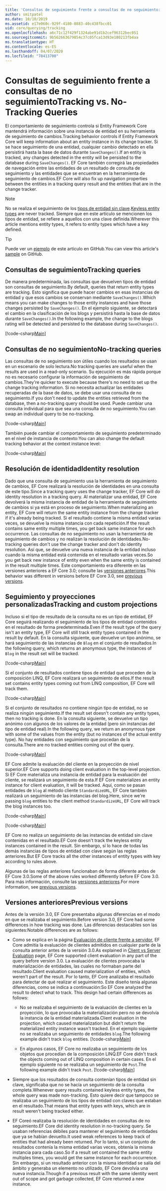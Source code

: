 ```yaml
---
title: 'Consultas de seguimiento frente a consultas de no seguimiento: EF Core'
author: smitpatel
ms.date: 10/10/2019
ms.assetid: e17e060c-929f-4180-8883-40c438fbcc01
uid: core/querying/tracking
ms.openlocfilehash: a6c71c12f429f1324abe91d1b2cef96312bec051
ms.sourcegitcommit: 9b562663679854c37c05fca13d93e180213fb4aa
ms.translationtype: HT
ms.contentlocale: es-ES
ms.lasthandoff: 04/07/2020
ms.locfileid: "78413700"
---
```

# <a name="tracking-vs-no-tracking-queries"></a><span data-ttu-id="71c7b-102">Consultas de seguimiento frente a consultas de no seguimiento</span><span class="sxs-lookup"><span data-stu-id="71c7b-102">Tracking vs. No-Tracking Queries</span></span>

<span data-ttu-id="71c7b-103">El comportamiento de seguimiento controla si Entity Framework Core mantendrá información sobre una instancia de entidad en su herramienta de seguimiento de cambios.</span><span class="sxs-lookup"><span data-stu-id="71c7b-103">Tracking behavior controls if Entity Framework Core will keep information about an entity instance in its change tracker.</span></span> <span data-ttu-id="71c7b-104">Si se hace seguimiento de una entidad, cualquier cambio detectado en ella persistirá hasta la base de datos durante `SaveChanges()`.</span><span class="sxs-lookup"><span data-stu-id="71c7b-104">If an entity is tracked, any changes detected in the entity will be persisted to the database during `SaveChanges()`.</span></span> <span data-ttu-id="71c7b-105">EF Core también corregirá las propiedades de navegación entre las entidades de un resultado de consulta de seguimiento y las entidades que se encuentran en la herramienta de seguimiento de cambios.</span><span class="sxs-lookup"><span data-stu-id="71c7b-105">EF Core will also fix up navigation properties between the entities in a tracking query result and the entities that are in the change tracker.</span></span>

> [!NOTE]
> <span data-ttu-id="71c7b-106">No se realiza el seguimiento de los [tipos de entidad sin clave](xref:core/modeling/keyless-entity-types).</span><span class="sxs-lookup"><span data-stu-id="71c7b-106">[Keyless entity types](xref:core/modeling/keyless-entity-types) are never tracked.</span></span> <span data-ttu-id="71c7b-107">Siempre que en este artículo se mencionen los tipos de entidad, se refiere a aquellos con una clave definida.</span><span class="sxs-lookup"><span data-stu-id="71c7b-107">Wherever this article mentions entity types, it refers to entity types which have a key defined.</span></span>

> [!TIP]  
> <span data-ttu-id="71c7b-108">Puede ver un [ejemplo](https://github.com/dotnet/EntityFramework.Docs/tree/master/samples/core/Querying) de este artículo en GitHub.</span><span class="sxs-lookup"><span data-stu-id="71c7b-108">You can view this article's [sample](https://github.com/dotnet/EntityFramework.Docs/tree/master/samples/core/Querying) on GitHub.</span></span>

## <a name="tracking-queries"></a><span data-ttu-id="71c7b-109">Consultas de seguimiento</span><span class="sxs-lookup"><span data-stu-id="71c7b-109">Tracking queries</span></span>

<span data-ttu-id="71c7b-110">De manera predeterminada, las consultas que devuelven tipos de entidad son consultas de seguimiento.</span><span class="sxs-lookup"><span data-stu-id="71c7b-110">By default, queries that return entity types are tracking.</span></span> <span data-ttu-id="71c7b-111">Esto significa que puede hacer cambios en esas instancias de entidad y que esos cambios se conservan mediante `SaveChanges()`.</span><span class="sxs-lookup"><span data-stu-id="71c7b-111">Which means you can make changes to those entity instances and have those changes persisted by `SaveChanges()`.</span></span> <span data-ttu-id="71c7b-112">En el ejemplo siguiente, se detectará el cambio en la clasificación de los blogs y persistirá hasta la base de datos durante `SaveChanges()`.</span><span class="sxs-lookup"><span data-stu-id="71c7b-112">In the following example, the change to the blogs rating will be detected and persisted to the database during `SaveChanges()`.</span></span>

[!code-csharp[Main](../../../samples/core/Querying/Tracking/Sample.cs#Tracking)]

## <a name="no-tracking-queries"></a><span data-ttu-id="71c7b-113">Consultas de no seguimiento</span><span class="sxs-lookup"><span data-stu-id="71c7b-113">No-tracking queries</span></span>

<span data-ttu-id="71c7b-114">Las consultas de no seguimiento son útiles cuando los resultados se usan en un escenario de solo lectura.</span><span class="sxs-lookup"><span data-stu-id="71c7b-114">No tracking queries are useful when the results are used in a read-only scenario.</span></span> <span data-ttu-id="71c7b-115">Su ejecución es más rápida porque no es necesario configurar la información de seguimiento de cambios.</span><span class="sxs-lookup"><span data-stu-id="71c7b-115">They're quicker to execute because there's no need to set up the change tracking information.</span></span> <span data-ttu-id="71c7b-116">Si no necesita actualizar las entidades recuperadas de la base de datos, se debe usar una consulta de no seguimiento.</span><span class="sxs-lookup"><span data-stu-id="71c7b-116">If you don't need to update the entities retrieved from the database, then a no-tracking query should be used.</span></span> <span data-ttu-id="71c7b-117">Puede cambiar una consulta individual para que sea una consulta de no seguimiento.</span><span class="sxs-lookup"><span data-stu-id="71c7b-117">You can swap an individual query to be no-tracking.</span></span>

[!code-csharp[Main](../../../samples/core/Querying/Tracking/Sample.cs#NoTracking)]

<span data-ttu-id="71c7b-118">También puede cambiar el comportamiento de seguimiento predeterminado en el nivel de instancia de contexto:</span><span class="sxs-lookup"><span data-stu-id="71c7b-118">You can also change the default tracking behavior at the context instance level:</span></span>

[!code-csharp[Main](../../../samples/core/Querying/Tracking/Sample.cs#ContextDefaultTrackingBehavior)]

## <a name="identity-resolution"></a><span data-ttu-id="71c7b-119">Resolución de identidad</span><span class="sxs-lookup"><span data-stu-id="71c7b-119">Identity resolution</span></span>

<span data-ttu-id="71c7b-120">Dado que una consulta de seguimiento usa la herramienta de seguimiento de cambios, EF Core realizará la resolución de identidades en una consulta de este tipo.</span><span class="sxs-lookup"><span data-stu-id="71c7b-120">Since a tracking query uses the change tracker, EF Core will do identity resolution in a tracking query.</span></span> <span data-ttu-id="71c7b-121">Al materializar una entidad, EF Core devolverá la misma instancia de entidad de la herramienta de seguimiento de cambios si ya está en proceso de seguimiento.</span><span class="sxs-lookup"><span data-stu-id="71c7b-121">When materializing an entity, EF Core will return the same entity instance from the change tracker if it's already being tracked.</span></span> <span data-ttu-id="71c7b-122">Si el resultado contiene la misma entidad varias veces, se devuelve la misma instancia con cada repetición.</span><span class="sxs-lookup"><span data-stu-id="71c7b-122">If the result contains same entity multiple times, you get back same instance for each occurrence.</span></span> <span data-ttu-id="71c7b-123">Las consultas de no seguimiento no usan la herramienta de seguimiento de cambios y no realizan la resolución de identidades.</span><span class="sxs-lookup"><span data-stu-id="71c7b-123">No-tracking queries don't use the change tracker and don't do identity resolution.</span></span> <span data-ttu-id="71c7b-124">Así que, se devuelve una nueva instancia de la entidad incluso cuando la misma entidad está contenida en el resultado varias veces.</span><span class="sxs-lookup"><span data-stu-id="71c7b-124">So you get back new instance of entity even when the same entity is contained in the result multiple times.</span></span> <span data-ttu-id="71c7b-125">Este comportamiento era diferente en las versiones anteriores a EF Core 3.0; consulte las [versiones anteriores](#previous-versions).</span><span class="sxs-lookup"><span data-stu-id="71c7b-125">This behavior was different in versions before EF Core 3.0, see [previous versions](#previous-versions).</span></span>

## <a name="tracking-and-custom-projections"></a><span data-ttu-id="71c7b-126">Seguimiento y proyecciones personalizadas</span><span class="sxs-lookup"><span data-stu-id="71c7b-126">Tracking and custom projections</span></span>

<span data-ttu-id="71c7b-127">Incluso si el tipo de resultado de la consulta no es un tipo de entidad, EF Core seguirá realizando el seguimiento de los tipos de entidad contenidos en el resultado de forma predeterminada.</span><span class="sxs-lookup"><span data-stu-id="71c7b-127">Even if the result type of the query isn't an entity type, EF Core will still track entity types contained in the result by default.</span></span> <span data-ttu-id="71c7b-128">En la consulta siguiente, que devuelve un tipo anónimo, se hará seguimiento de las instancias de `Blog` en el conjunto de resultados.</span><span class="sxs-lookup"><span data-stu-id="71c7b-128">In the following query, which returns an anonymous type, the instances of `Blog` in the result set will be tracked.</span></span>

[!code-csharp[Main](../../../samples/core/Querying/Tracking/Sample.cs#CustomProjection1)]

<span data-ttu-id="71c7b-129">Si el conjunto de resultados contiene tipos de entidad que proceden de la composición LINQ, EF Core realizará un seguimiento de ellos.</span><span class="sxs-lookup"><span data-stu-id="71c7b-129">If the result set contains entity types coming out from LINQ composition, EF Core will track them.</span></span>

[!code-csharp[Main](../../../samples/core/Querying/Tracking/Sample.cs#CustomProjection2)]

<span data-ttu-id="71c7b-130">Si el conjunto de resultados no contiene ningún tipo de entidad, no se realiza ningún seguimiento.</span><span class="sxs-lookup"><span data-stu-id="71c7b-130">If the result set doesn't contain any entity types, then no tracking is done.</span></span> <span data-ttu-id="71c7b-131">En la consulta siguiente, se devuelve un tipo anónimo con algunos de los valores de la entidad (pero sin instancias del tipo de entidad real).</span><span class="sxs-lookup"><span data-stu-id="71c7b-131">In the following query, we return an anonymous type with some of the values from the entity (but no instances of the actual entity type).</span></span> <span data-ttu-id="71c7b-132">No hay entidades con seguimiento que procedan de la consulta.</span><span class="sxs-lookup"><span data-stu-id="71c7b-132">There are no tracked entities coming out of the query.</span></span>

[!code-csharp[Main](../../../samples/core/Querying/Tracking/Sample.cs#CustomProjection3)]

 <span data-ttu-id="71c7b-133">EF Core admite la evaluación del cliente en la proyección de nivel superior.</span><span class="sxs-lookup"><span data-stu-id="71c7b-133">EF Core supports doing client evaluation in the top-level projection.</span></span> <span data-ttu-id="71c7b-134">Si EF Core materializa una instancia de entidad para la evaluación del cliente, se realizará un seguimiento de esta.</span><span class="sxs-lookup"><span data-stu-id="71c7b-134">If EF Core materializes an entity instance for client evaluation, it will be tracked.</span></span> <span data-ttu-id="71c7b-135">Aquí, como se pasan entidades de `blog` al método cliente `StandardizeURL`, EF Core también realizará un seguimiento de las instancias del blog.</span><span class="sxs-lookup"><span data-stu-id="71c7b-135">Here, since we're passing `blog` entities to the client method `StandardizeURL`, EF Core will track the blog instances too.</span></span>

[!code-csharp[Main](../../../samples/core/Querying/Tracking/Sample.cs#ClientProjection)]

[!code-csharp[Main](../../../samples/core/Querying/Tracking/Sample.cs#ClientMethod)]

<span data-ttu-id="71c7b-136">EF Core no realiza un seguimiento de las instancias de entidad sin clave contenidas en el resultado.</span><span class="sxs-lookup"><span data-stu-id="71c7b-136">EF Core doesn't track the keyless entity instances contained in the result.</span></span> <span data-ttu-id="71c7b-137">Sin embargo, sí lo hace de todas las demás instancias de tipos de entidad con clave según las reglas anteriores.</span><span class="sxs-lookup"><span data-stu-id="71c7b-137">But EF Core tracks all the other instances of entity types with key according to rules above.</span></span>

<span data-ttu-id="71c7b-138">Algunas de las reglas anteriores funcionaban de forma diferente antes de EF Core 3.0.</span><span class="sxs-lookup"><span data-stu-id="71c7b-138">Some of the above rules worked differently before EF Core 3.0.</span></span> <span data-ttu-id="71c7b-139">Para más información, consulte las [versiones anteriores](#previous-versions).</span><span class="sxs-lookup"><span data-stu-id="71c7b-139">For more information, see [previous versions](#previous-versions).</span></span>

## <a name="previous-versions"></a><span data-ttu-id="71c7b-140">Versiones anteriores</span><span class="sxs-lookup"><span data-stu-id="71c7b-140">Previous versions</span></span>

<span data-ttu-id="71c7b-141">Antes de la versión 3.0, EF Core presentaba algunas diferencias en el modo en que se realizaba el seguimiento.</span><span class="sxs-lookup"><span data-stu-id="71c7b-141">Before version 3.0, EF Core had some differences in how tracking was done.</span></span> <span data-ttu-id="71c7b-142">Las diferencias destacables son las siguientes:</span><span class="sxs-lookup"><span data-stu-id="71c7b-142">Notable differences are as follows:</span></span>

- <span data-ttu-id="71c7b-143">Como se explica en la página [Evaluación de cliente frente a servidor](xref:core/querying/client-eval), EF Core admitía la evaluación de clientes admitidos en cualquier parte de la consulta anterior antes de la versión 3.0.</span><span class="sxs-lookup"><span data-stu-id="71c7b-143">As explained in [Client vs Server Evaluation](xref:core/querying/client-eval) page, EF Core supported client evaluation in any part of the query before version 3.0.</span></span> <span data-ttu-id="71c7b-144">La evaluación de clientes provocaba la materialización de entidades, las cuales no formaban parte del resultado.</span><span class="sxs-lookup"><span data-stu-id="71c7b-144">Client evaluation caused materialization of entities, which weren't part of the result.</span></span> <span data-ttu-id="71c7b-145">Por lo tanto, EF Core analizaba el resultado para detectar de qué realizar el seguimiento. Este diseño tenía algunas diferencias, como se indica a continuación:</span><span class="sxs-lookup"><span data-stu-id="71c7b-145">So EF Core analyzed the result to detect what to track. This design had certain differences as follows:</span></span>
  - <span data-ttu-id="71c7b-146">No se realizaba el seguimiento de la evaluación de clientes en la proyección, lo que provocaba la materialización pero no se devolvía la instancia de la entidad materializada.</span><span class="sxs-lookup"><span data-stu-id="71c7b-146">Client evaluation in the projection, which caused materialization but didn't return the materialized entity instance wasn't tracked.</span></span> <span data-ttu-id="71c7b-147">En el ejemplo siguiente no se realizaba un seguimiento de entidades `blog`.</span><span class="sxs-lookup"><span data-stu-id="71c7b-147">The following example didn't track `blog` entities.</span></span>
    [!code-csharp[Main](../../../samples/core/Querying/Tracking/Sample.cs#ClientProjection)]

  - <span data-ttu-id="71c7b-148">En algunos casos, EF Core no realizaba un seguimiento de los objetos que procedían de la composición LINQ.</span><span class="sxs-lookup"><span data-stu-id="71c7b-148">EF Core didn't track the objects coming out of LINQ composition in certain cases.</span></span> <span data-ttu-id="71c7b-149">En el ejemplo siguiente no se realizaba un seguimiento de `Post`.</span><span class="sxs-lookup"><span data-stu-id="71c7b-149">The following example didn't track `Post`.</span></span>
    [!code-csharp[Main](../../../samples/core/Querying/Tracking/Sample.cs#CustomProjection2)]

- <span data-ttu-id="71c7b-150">Siempre que los resultados de consulta contenían tipos de entidad sin clave, significaba que no se hacía un seguimiento de la consulta completa.</span><span class="sxs-lookup"><span data-stu-id="71c7b-150">Whenever query results contained keyless entity types, the whole query was made non-tracking.</span></span> <span data-ttu-id="71c7b-151">Esto quiere decir que tampoco se realizaba un seguimiento de los tipos de entidad con claves que estaban en el resultado.</span><span class="sxs-lookup"><span data-stu-id="71c7b-151">That means that entity types with keys, which are in result weren't being tracked either.</span></span>
- <span data-ttu-id="71c7b-152">EF Coreó realizaba la resolución de identidades en consultas de no seguimiento.</span><span class="sxs-lookup"><span data-stu-id="71c7b-152">EF Core did identity resolution in no-tracking query.</span></span> <span data-ttu-id="71c7b-153">Se usaban referencias débiles para mantener el seguimiento de entidades que ya se habían devuelto.</span><span class="sxs-lookup"><span data-stu-id="71c7b-153">It used weak references to keep track of entities that had already been returned.</span></span> <span data-ttu-id="71c7b-154">Por lo tanto, si un conjunto de resultados contenía la misma entidad varias veces, obtenía la misma instancia para cada caso.</span><span class="sxs-lookup"><span data-stu-id="71c7b-154">So if a result set contained the same entity multiples times, you would get the same instance for each occurrence.</span></span> <span data-ttu-id="71c7b-155">Sin embargo, si un resultado anterior con la misma identidad se salía del ámbito y generaba un elemento no utilizado, EF Core devolvía una nueva instancia.</span><span class="sxs-lookup"><span data-stu-id="71c7b-155">Though if a previous result with the same identity went out of scope and got garbage collected, EF Core returned a new instance.</span></span>
